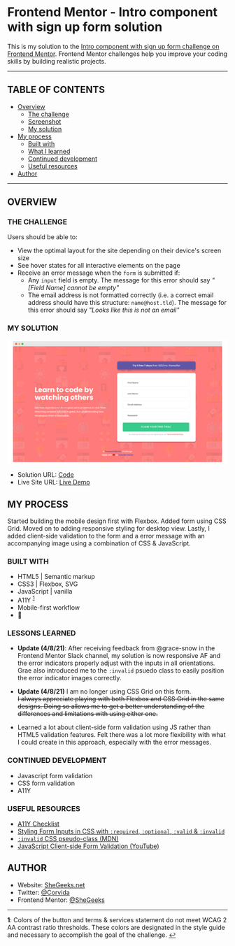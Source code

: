 # Frontend Mentor - Intro component with sign up form solution

This is my solution to the [Intro component with sign up form challenge on Frontend Mentor](https://www.frontendmentor.io/challenges/intro-component-with-signup-form-5cf91bd49edda32581d28fd1). Frontend Mentor challenges help you improve your coding skills by building realistic projects.

--------

## TABLE OF CONTENTS

- [Overview](#overview)
  - [The challenge](#the-challenge)
  - [Screenshot](#screenshot)
  - [My solution](#my-solution)
- [My process](#my-process)
  - [Built with](#built-with)
  - [What I learned](#what-i-learned)
  - [Continued development](#continued-development)
  - [Useful resources](#useful-resources)
- [Author](#author)

---

## OVERVIEW

### THE CHALLENGE

Users should be able to:

- View the optimal layout for the site depending on their device's screen size
- See hover states for all interactive elements on the page
- Receive an error message when the `form` is submitted if:
  - Any `input` field is empty. The message for this error should say *"[Field Name] cannot be empty"*
  - The email address is not formatted correctly (i.e. a correct email address should have this structure: `name@host.tld`). The message for this error should say *"Looks like this is not an email"*

### MY SOLUTION

![Survey Form Screenshot](screenshot.png)

- Solution URL: [Code](https://github.com/SheGeeks/Frontend-Mentor-Projects/tree/Frontend-Mentor-Projects/Signup%20Form)
- Live Site URL: [Live Demo](https://shegeeks.github.io/Frontend-Mentor-Projects/Signup%20Form/)

## MY PROCESS

Started building the mobile design first with Flexbox. Added form using CSS Grid. Moved on to adding responsive styling for desktop view. Lastly, I added client-side validation to the form and a error message with an accompanying image using a combination of CSS & JavaScript.

### BUILT WITH


- HTML5 | Semantic markup
- CSS3 | Flexbox, SVG
- JavaScript | vanilla
- A11Y <sup id="a1">[1](#fn1)</sup>
- Mobile-first workflow
- 💝

### LESSONS LEARNED

 - **Update (4/8/21)**: After receiving feedback from @grace-snow in the Frontend Mentor Slack channel, my solution is now responsive AF and the error indicators properly adjust with the inputs in all orientations. Grae also introduced me to the `:invalid` psuedo class to easily position the error indicator images correctly.

-  **Update (4/8/21)** I am no longer using CSS Grid on this form. <br>~~I always appreciate playing with both Flexbox and CSS Grid in the same designs. Doing so allows me to get a better understanding of the differences and limitations with using either one.~~

- Learned a lot about client-side form validation using JS rather than HTML5 validation features. Felt there was a lot more flexibility with what I could create in this approach, especially with the error messages.

### CONTINUED DEVELOPMENT

- Javascript form validation
- CSS form validation
- A11Y

### USEFUL RESOURCES

- [A11Y Checklist](https://www.a11yproject.com/checklist/)
- [Styling Form Inputs in CSS with `:required`, `:optional`, `:valid` & `:invalid`](https://www.digitalocean.com/community/tutorials/css-styling-form-input-validity)
- [`:invalid` CSS pseudo-class (MDN)](https://developer.mozilla.org/en-US/docs/Web/CSS/:invalid)
- [JavaScript Client-side Form Validation (YouTube)](https://www.youtube.com/watch?v=rsd4FNGTRBw)

## AUTHOR
- Website: [SheGeeks.net](https://shegeeks.net)
- Twitter: [@Corvida](https://www.twitter.com/corvida)
- Frontend Mentor: [@SheGeeks](https://www.frontendmentor.io/profile/shegeeks)

---
<b><a id="fn1">1</a></b>: Colors of the button and terms & services statement do not meet WCAG 2 AA contrast ratio thresholds. These colors are designated in the style guide and necessary to accomplish the goal of the challenge. [↩](#a1)